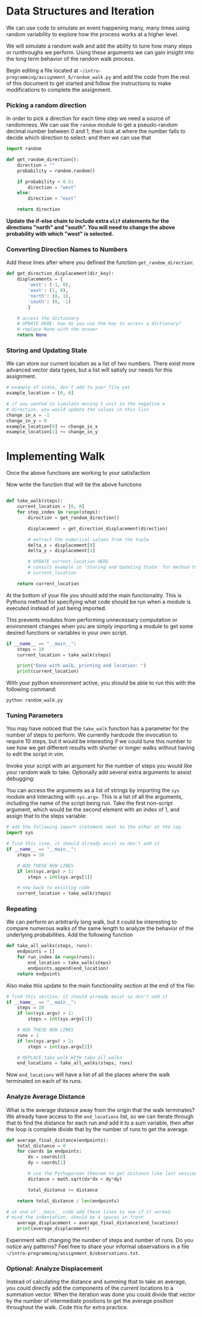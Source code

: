 # Data Structures and Iteration

We can use code to simulate an event happening many, many times using random
variability to explore how the process works at a higher level.

We will simulate a random walk and add the ability to tune how many steps or
runthroughs we perform. Using these arguments we can gain insight into the long
term behavior of the random walk process.

Begin editing a file located at
`~/intro-programming/assignment_6/random_walk.py` and add the code from the rest
of this document to get started and follow the instructions to make
modifications to complete the assignment.

### Picking a random direction

In order to pick a direction for each time step we need a source of randomness.
We can use the `random` module to get a pseudo-random decimal number between 0
and 1, then look at where the number falls to decide which direction to select:
and then we can use that 

```python
import random

def get_random_direction():
    direction = ""
    probability = random.random()

    if probability < 0.5:
        direction = "west"
    else:
        direction = "east"

    return direction
```

**Update the if-else chain to include extra `elif` statements for the directions
"north" and "south". You will need to change the above probability with which
"west" is selected.**

### Converting Direction Names to Numbers

Add these lines after where you defined the function `get_random_direction`:

```python
def get_direction_displacement(dir_key):
    displacements = {
        'west': (-1, 0),
        'east': (1, 0),
        'north': (0, 1),
        'south': (0, -1)
        }

    # access the dictionary
    # UPDATE HERE: how do you use the key to access a dictionary?
    # replace None with the answer
    return None
```

### Storing and Updating State

We can store our current location as a list of two numbers. There exist more
advanced vector data types, but a list will satisfy our needs for this
assignment.

```python
# example of state, don't add to your file yet
example_location = [0, 0]

# if you wanted to simulate moving 1 unit in the negative x
# direction, you would update the values in this list
change_in_x = -1
change_in_y = 0
example_location[0] += change_in_x
example_location[1] += change_in_y
```

# Implementing Walk

Once the above functions are working to your satisfaction

Now write the function that will tie the above functions

```python

def take_walk(steps):
    current_location = [0, 0]
    for step_index in range(steps):
        direction = get_random_direction()

        displacement = get_direction_displacement(direction)

        # extract the numerical values from the tuple
        delta_x = displacement[0]
        delta_y = displacement[1]

        # UPDATE current_location HERE
        # consult example in 'Storing and Updating State' for method to update
        # current_location

    return current_location
```

At the bottom of your file you should add the main functionality. This is
Pythons method for specifying what code should be run when a module is executed
instead of just being imported.

This prevents modules from performing unnecessary computation or environment
changes when you are simply importing a module to get some desired functions or
variables in your own script.

```python
if __name__ == "__main__":
    steps = 10
    current_location = take_walk(steps)

    print("Done with walk, printing end location: ")
    print(current_location)
```

With your python environment active, you should be able to run this with the
following command:

    python random_walk.py

### Tuning Parameters

You may have noticed that the `take_walk` function has a parameter for the
number of steps to perform. We currently hardcode the invocation to require 10
steps, but it would be interesting if we could tune this number to see how we
get different results with shorter or longer walks without having to edit the
script in vim.

Invoke your script with an argument for the number of steps you would like your
random walk to take. Optionally add several extra arguments to assist debugging:

You can access the arguments as a list of strings by importing the `sys` module
and interacting with `sys.argv`. This is a list of all the arguments, including
the name of the script being run. Take the first non-script argument, which
would be the second element with an index of 1, and assign that to the steps
variable:

```python
# add the following import statement next to the other at the top
import sys

# find this line, it should already exist so don't add it
if __name__ == "__main__":
    steps = 10

    # ADD THESE NEW LINES
    if len(sys.argv) > 1:
        steps = int(sys.argv[1])

    # now back to existing code
    current_location = take_walk(steps)
```

### Repeating

We can perform an arbitrarily long walk, but it could be interesting to compare
numerous walks of the same length to analyze the behavior of the underlying
probabilities. Add the following function

```python
def take_all_walks(steps, runs):
    endpoints = []
    for run_index in range(runs):
        end_location = take_walk(steps)
        endpoints.append(end_location)
    return endpoints
```

Also make this update to the main functionality section at the end of the file:

```python
# find this section, it should already exist so don't add it
if __name__ == "__main__":
    steps = 10
    if len(sys.argv) > 1:
        steps = int(sys.argv[1])

    # ADD THESE NEW LINES
    runs = 1
    if len(sys.argv) > 2:
        steps = int(sys.argv[2])

    # REPLACE take_walk WITH take_all_walks
    end_locations = take_all_walks(steps, runs)
```

Now `end_locations` will have a list of all the places where the walk
terminated on each of its runs.

### Analyze Average Distance

What is the average distance away from the origin that the walk terminates?
We already have access to the `end_locations` list, so we can iterate through
that to find the distance for each run and add it to a sum variable, then after
the loop is complete divide that by the number of runs to get the average.

```python
def average_final_distance(endpoints):
    total_distance = 0
    for coords in endpoints:
        dx = coords[0]
        dy = coords[1]

        # use the Pythagorean theorem to get distance like last session
        distance = math.sqrt(dx*dx + dy*dy)

        total_distance += distance

    return total_distance / len(endpoints)

# at end of __main__ code add these lines to see if it worked
# mind the indentation, should be 4 spaces in front
    average_displacement = average_final_distance(end_locations)
    print(average_displacement)
```

Experiment with changing the number of steps and number of runs. Do you notice
any patterns? Feel free to share your informal observations in a file
`~/intro-programming/assignment_6/observations.txt`.

### Optional: Analyze Displacement

Instead of calculating the distance and summing that to take an average, you
could directly add the components of the current locations to a summation vector.
When the iteration was done you could divide that vector by the number of
intermediate positions to get the average position throughout the walk.
Code this for extra practice.

